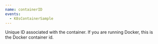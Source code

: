 ```yaml
---
name: containerID
events:
  - K8sContainerSample
---
```


Unique ID associated with the container. If you are running Docker, this is the Docker container id.